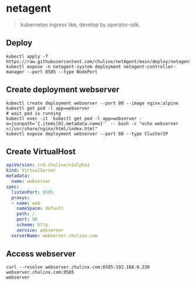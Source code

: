 # netagent
> kubernetes ingress like, develop by operator-sdk.

## Deploy 

```shell
kubectl apply -f https://raw.githubusercontent.com/chulinx/netAgent/main/deploy/netagent.yaml
kubectl expose -n netagent-system deployment netagent-controller-manager --port 8585 --type NodePort
```

## Create deployment webserver

```shell
kubectl create deployment webserver --port 80 --image nginx:alpine
kubectl get pod -l app=webserver
# wait pod is running
kubectl exec -it `kubectl get pod -l app=webserver -o=jsonpath='{.items[0].metadata.name}'` -- bash -c "echo webserver >//usr/share/nginx/html/index.html"
kubectl expose deployment webserver --port 80 --type ClusterIP
```

## Create VirtualHost

```yaml
apiVersion: crd.chulinx/v1alpha1
kind: VirtualServer
metadata:
  name: webserver
spec:
  listenPort: 8585
  proxys:
  - name: web
    nameSpace: default
    path: /
    port: 80
    scheme: http
    service: webserver
  serverName: webserver.chulinx.com
```

## Access webserver 

```shell
curl --resolve webserver.chulinx.com:8585:192.168.0.230  webserver.chulinx.com:8585
webserver
```